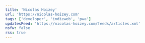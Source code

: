 ```yaml
---
title: 'Nicolas Hoizey'
url: 'https://nicolas-hoizey.com'
tags: ['developer', 'indieweb', 'pwa']
updatesFeed: 'https://nicolas-hoizey.com/feeds/articles.xml'
nsfw: false
rss: true
---
```

